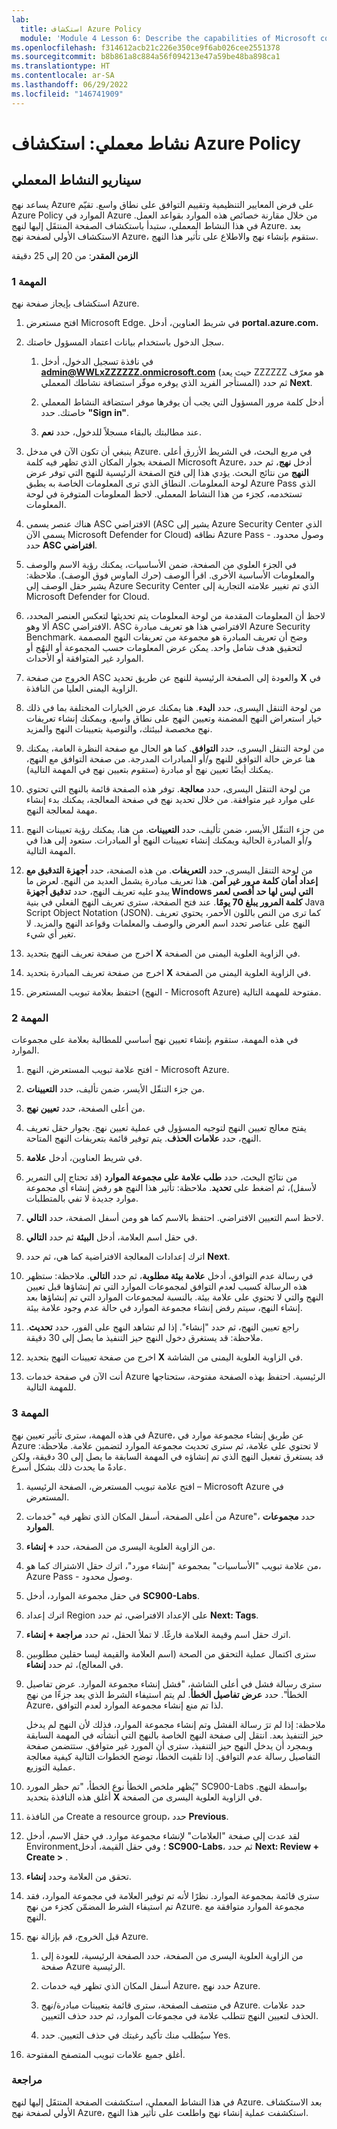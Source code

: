 ```yaml
---
lab:
  title: استكشاف Azure Policy
  module: 'Module 4 Lesson 6: Describe the capabilities of Microsoft compliance solutions: Describe Azure Policy'
ms.openlocfilehash: f314612acb21c226e350ce9f6ab026cee2551378
ms.sourcegitcommit: b8b861a8c884a56f094213e47a59be48ba898ca1
ms.translationtype: HT
ms.contentlocale: ar-SA
ms.lasthandoff: 06/29/2022
ms.locfileid: "146741909"
---
```

# <a name="lab-explore-azure-policy"></a>نشاط معملي: استكشاف Azure Policy

## <a name="lab-scenario"></a>سيناريو النشاط المعملي

يساعد نهج Azure على فرض المعايير التنظيمية وتقييم التوافق على نطاق واسع. تقيّم Azure Policy الموارد في Azure من خلال مقارنة خصائص هذه الموارد بقواعد العمل. في هذا النشاط المعملي، ستبدأ باستكشاف الصفحة المنتقَل إليها لنهج Azure. بعد الاستكشاف الأولي لصفحة نهج Azure، ستقوم بإنشاء نهج والاطلاع على تأثير هذا النهج.

**الزمن المقدر**: من 20 إلى 25 دقيقة

### <a name="task-1"></a>المهمة 1

استكشاف بإيجاز صفحة نهج Azure.

1. افتح مستعرض Microsoft Edge. في شريط العناوين، أدخل **portal.azure.com.**

1. سجل الدخول باستخدام بيانات اعتماد المسؤول خاصتك.
    1. في نافذة تسجيل الدخول، أدخل **admin@WWLxZZZZZZ.onmicrosoft.com** (حيث يعد ZZZZZZ هو معرّف المستأجر الفريد الذي يوفره موفّر استضافة نشاطك المعملي) ثم حدد **Next**.

    1. أدخل كلمة مرور المسؤول التي يجب أن يوفرها موفر استضافة النشاط المعملي خاصتك. حدد **"Sign in"**.
    1. عند مطالبتك بالبقاء مسجلاً للدخول، حدد **نعم**.

1. ينبغي أن تكون الآن في مدخل Azure.  في مربع البحث، في الشريط الأزرق أعلى الصفحة بجوار المكان الذي تظهر فيه كلمة Microsoft Azure، أدخل **نهج**، ثم حدد **النهج** من نتائج البحث. يؤدي هذا إلى فتح الصفحة الرئيسية للنهج التي توفر عرض لوحة المعلومات.  النطاق الذي ترى المعلومات الخاصة به يطبق Azure Pass الذي تستخدمه، كجزء من هذا النشاط المعملي.   لاحظ المعلومات المتوفرة في لوحة المعلومات.

1. هناك عنصر يسمى ASC الافتراضي (ASC يشير إلى Azure Security Center الذي يسمى الآن Microsoft Defender for Cloud) نطاقه Azure Pass - وصول محدود.   حدد **ASC افتراضي**.

1. في الجزء العلوي من الصفحة، ضمن الأساسيات، يمكنك رؤية الاسم والوصف والمعلومات الأساسية الأخرى.  اقرأ الوصف (حرك الماوس فوق الوصف). ملاحظة: يشير حقل الوصف إلى Azure Security Center الذي تم تغيير علامته التجارية إلى Microsoft Defender for Cloud.

1. لاحظ أن المعلومات المقدمة من لوحة المعلومات يتم تحديثها لتعكس العنصر المحدد، ألا وهو ASC الافتراضي. ASC الافتراضي هذا هو تعريف مبادرة Azure Security Benchmark.  وضح أن تعريف المبادرة هو مجموعة من تعريفات النهج المصممة لتحقيق هدف شامل واحد. يمكن عرض المعلومات حسب المجموعة أو النهُج أو الموارد غير المتوافقة أو الأحداث.

1. الخروج من صفحة ASC والعودة إلى الصفحة الرئيسية للنهج عن طريق تحديد **X** في الزاوية اليمنى العليا من النافذة.

1. من لوحة التنقل اليسرى، حدد **البدء**.  هنا يمكنك عرض الخيارات المختلفة بما في ذلك خيار استعراض النهج المضمنة وتعيين النهج على نطاق واسع، ويمكنك إنشاء تعريفات نهج مخصصة لبيئتك، والتوصية بتعيينات النهج والمزيد.

1. من لوحة التنقل اليسرى، حدد **التوافق**.  كما هو الحال مع صفحة النظرة العامة، يمكنك هنا عرض حالة التوافق للنهج و/أو المبادرات المدرجة.  من صفحة التوافق مع النهج، يمكنك أيضًا تعيين نهج أو مبادرة (ستقوم بتعيين نهج في المهمة التالية).

1. من لوحة التنقل اليسرى، حدد **معالجة**.  توفر هذه الصفحة قائمة بالنهج التي تحتوي على موارد غير متوافقة.  من خلال تحديد نهج في صفحة المعالجة، يمكنك بدء إنشاء مهمة لمعالجة النهج.  

1. من جزء التنقّل الأيسر، ضمن تأليف، حدد **التعيينات**.  من هنا، يمكنك رؤية تعيينات النهج و/أو المبادرة الحالية ويمكنك إنشاء تعيينات النهج أو المبادرات.  ستعود إلى هذا في المهمة التالية.  

1. من لوحة التنقل اليسرى، حدد **التعريفات**.  من هذه الصفحة، حدد **أجهزة التدقيق مع إعداد أمان كلمة مرور غير آمن**.  هذا تعريف مبادرة يشمل العديد من النهج.  لعرض ما يبدو عليه تعريف النهج، حدد **تدقيق أجهزة Windows التي ليس لها حد أقصى لعمر كلمة المرور يبلغ 70 يومًا**.  عند فتح الصفحة، سترى تعريف النهج الفعلي في بنية Java Script Object Notation (JSON).   كما ترى من النص باللون الأحمر، يحتوي تعريف النهج على عناصر تحدد اسم العرض والوصف والمعلمات وقواعد النهج والمزيد. لا تغير أي شيء.  

1. اخرج من صفحة تعريف النهج بتحديد **X** في الزاوية العلوية اليمنى من الصفحة.

1. اخرج من صفحة تعريف المبادرة بتحديد **X** في الزاوية العلوية اليمنى من الصفحة.

1. احتفظ بعلامة تبويب المستعرض (النهج - Microsoft Azure) مفتوحة للمهمة التالية.

### <a name="task-2"></a>المهمة 2

في هذه المهمة، ستقوم بإنشاء تعيين نهج أساسي للمطالبة بعلامة على مجموعات الموارد.

1. افتح علامة تبويب المستعرض، النهج - Microsoft Azure.

1. من جزء التنقّل الأيسر، ضمن تأليف، حدد **التعيينات**.

1. من أعلى الصفحة، حدد **تعيين نهج**.

1. يفتح معالج تعيين النهج لتوجيه المسؤول في عملية تعيين نهج.  بجوار حقل تعريف النهج، حدد **علامات الحذف**.  يتم توفير قائمة بتعريفات النهج المتاحة.  

1. في شريط العناوين، أدخل **علامة**.

1. من نتائج البحث، حدد **طلب علامة على مجموعة الموارد** (قد تحتاج إلى التمرير لأسفل)، ثم اضغط على **تحديد**.  ملاحظة: تأثير هذا النهج هو رفض إنشاء أي مجموعة موارد جديدة لا تفي بالمتطلبات.  

1. لاحظ اسم التعيين الافتراضي.  احتفظ بالاسم كما هو ومن أسفل الصفحة، حدد **التالي**.

1. في حقل اسم العلامة، أدخل **البيئة** ثم حدد **التالي**.

1. اترك إعدادات المعالجة الافتراضية كما هي، ثم حدد **Next**.

1. في رسالة عدم التوافق، أدخل **علامة بيئة مطلوبة**، ثم حدد **التالي**. ملاحظة: ستظهر هذه الرسالة كسبب لعدم التوافق لمجموعات الموارد التي تم إنشاؤها قبل تعيين النهج والتي لا تحتوي على علامة بيئة.  بالنسبة لمجموعات الموارد التي تم إنشاؤها بعد إنشاء النهج، سيتم رفض إنشاء مجموعة الموارد في حالة عدم وجود علامة بيئة.

1. راجع تعيين النهج، ثم حدد "إنشاء".  إذا لم تشاهد النهج على الفور، حدد **تحديث**. ملاحظة: قد يستغرق دخول النهج حيز التنفيذ ما يصل إلى 30 دقيقة.

1. اخرج من صفحة تعيينات النهج بتحديد **X** في الزاوية العلوية اليمنى من الشاشة.

1. أنت الآن في صفحة خدمات Azure الرئيسية.  احتفظ بهذه الصفحة مفتوحة، ستحتاجها للمهمة التالية.

### <a name="task-3"></a>المهمة 3

في هذه المهمة، سترى تأثير تعيين نهج Azure، عن طريق إنشاء مجموعة موارد في Azure لا تحتوي على علامة، ثم سترى تحديث مجموعة الموارد لتضمين علامة.  ملاحظة: قد يستغرق تفعيل النهج الذي تم إنشاؤه في المهمة السابقة ما يصل إلى 30 دقيقة، ولكن عادةً ما يحدث ذلك بشكل أسرع.

1. افتح علامة تبويب المستعرض، الصفحة الرئيسية – Microsoft Azure في المستعرض.

1. من أعلى الصفحة، أسفل المكان الذي تظهر فيه "خدمات Azure"، حدد **مجموعات الموارد**.

1. من الزاوية العلوية اليسرى من الصفحة، حدد **+ إنشاء**.

1. من علامة تبويب "الأساسيات" بمجموعة "إنشاء مورد"، اترك حقل الاشتراك كما هو، Azure Pass - وصول محدود.

1. في حقل مجموعة الموارد، أدخل **SC900-Labs**.

1. اترك إعداد Region على الإعداد الافتراضي، ثم حدد **Next: Tags**.

1. اترك حقل اسم وقيمة العلامة فارغًا.  لا تملأ الحقل، ثم حدد **مراجعة + إنشاء**.

1. سترى اكتمال عملية التحقق من الصحة (اسم العلامة والقيمة ليسا حقلين مطلوبين في المعالج)، ثم حدد **إنشاء**.

1. سترى رسالة فشل في أعلى الشاشة، "فشل إنشاء مجموعة الموارد. عرض تفاصيل الخطأ".  حدد **عرض تفاصيل الخطأ**. لم يتم استيفاء الشرط الذي يعد جزءًا من نهج Azure، لذا تم منع إنشاء مجموعة الموارد لعدم التوافق.

    ملاحظة: إذا لم ترَ رسالة الفشل وتم إنشاء مجموعة الموارد، فذلك لأن النهج لم يدخل حيز التنفيذ بعد.  انتقل إلى صفحة النهج الخاصة بالنهج التي أنشأته في المهمة السابقة وبمجرد أن يدخل النهج حيز التنفيذ، سترى أن المورد غير متوافق.  ستتضمن صفحة التفاصيل رسالة عدم التوافق. إذا تلقيت الخطأ، توضح الخطوات التالية كيفية معالجة عملية التوزيع.

1. يُظهر ملخص الخطأ نوع الخطأ، "تم حظر المورد" SC900-Labs بواسطة النهج.  أغلق هذه النافذة بتحديد **X** في الزاوية العلوية اليسرى من الصفحة.

1. من النافذة Create a resource group، حدد **Previous**.

1. لقد عدت إلى صفحة "العلامات" لإنشاء مجموعة موارد.  في حقل الاسم، أدخل Environment؛ وفي حقل القيمة، أدخل **SC900-Labs**، ثم حدد **Next: Review + Create >** .

1. تحقق من العلامة وحدد **إنشاء**.

1. سترى قائمة بمجموعة الموارد.  نظرًا لأنه تم توفير العلامة في مجموعة الموارد، فقد تم استيفاء الشرط المضمّن كجزء من نهج Azure.  مجموعة الموارد متوافقة مع النهج.

1. قبل الخروج، قم بإزالة نهج Azure.
    1. من الزاوية العلوية اليسرى من الصفحة، حدد الصفحة الرئيسية، للعودة إلى صفحة Azure الرئيسية.

    1. أسفل المكان الذي تظهر فيه خدمات Azure، حدد نهج Azure.
    1. في منتصف الصفحة، سترى قائمة بتعيينات مبادرة/نهج Azure.  حدد علامات الحذف لتعيين النهج تتطلب علامة في مجموعات الموارد، ثم حدد حذف التعيين.
    1. سيُطلب منك تأكيد رغبتك في حذف التعيين.  حدد Yes.

1. أغلق جميع علامات تبويب المتصفح المفتوحة.

### <a name="review"></a>مراجعة

في هذا النشاط المعملي، استكشفت الصفحة المنتقَل إليها لنهج Azure. بعد الاستكشاف الأولي لصفحة نهج Azure، استكشفت عملية إنشاء نهج واطلعت على تأثير هذا النهج.
